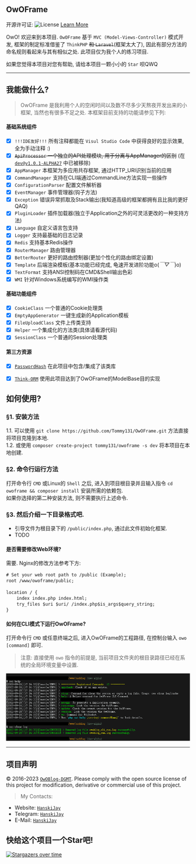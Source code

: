 ## OwOFrame
开源许可证: ![License](https://img.shields.io/badge/License-Apache%202.0-blue.svg) [Learn More](https://opensource.org/licenses/Apache-2.0)

OwO! 欢迎来到本项目. `OwOFrame` 基于 `MVC (Model-Views-Controller)` 模式开发, 框架的制定标准借鉴了 `ThinkPHP` ~~和 `Laravel`~~(框架太大了), 因此有部分方法的命名规则看起来与其有相似之处. 此项目仅为我个人的练习项目.

如果您觉得本项目对您有帮助, 请给本项目一颗小小的 `Star` 呗QWQ

------

## 我能做什么?
> OwOFrame 是我利用个人的空闲时间以及数不尽多少天熬夜开发出来的小框架, 当然也有很多不足之处. 本框架目前支持的功能请参见下列:

#### 基础系统组件
- [x] `!!!IDE友好!!!`       所有注释都能在 `Visul Studio Code` 中获得良好的显示效果, 全为手动注释 :)
- [x] ~~`ApiProcessor`      一个独立的API处理模块, 用于分离与AppManager的区别~~ (在 [`dev@v1.0.1-ALPHA27`](https://github.com/Tommy131/OwOFrame/commit/317ec78fa53b5a684a899cb664e486d1fc8ae971) 中已被移除)
- [x] `AppManager`          本框架为多应用共存框架, 通过HTTP_URI识别当前的应用
- [x] `CommandManager`      支持在CLI端通过CommandLine方法实现一些操作
- [x] `ConfigurationParser` 配置文件解析器
- [x] `EventManager`        事件管理器(钩子方法)
- [x] `Exception`           错误异常抓取及Stack输出(我知道高级的框架都拥有且比我的更好QAQ)
- [x] `PluginLoader`        插件加载器(独立于Application之外的可灵活更改的一种支持方法)
- [x] `Language`            自定义语言包支持
- [x] `Logger`              支持最基础的日志记录
- [x] `Redis`               支持基本Redis操作
- [x] `RouterManager`       路由管理器
- [x] `BetterRouter`        更好的路由控制器(更加个性化的路由绑定设置)
- [x] `Template`            后端渲染模板(基本功能已经完成, 龟速开发进阶功能o(*￣▽￣*)o)
- [x] `TextFormat`          支持ANSI控制码在CMD&Shell输出色彩
- [x] `WMI`                 针对Windows系统编写的WMI操作类

#### 基础功能组件
- [x] `CookieClass`         一个普通的Cookie处理类
- [x] `EmptyAppGenerator`   一键生成新的Application模板
- [x] `FileUploadClass`     文件上传类支持
- [x] `Helper`              一个集成化的方法类(具体请看源代码)
- [x] `SessionClass`        一个普通的Session处理类

#### 第三方资源
- [x] [`PasswordHash`](http://www.openwall.com/phpass/) 在此项目中包含/集成了该类库
- [x] [`Think-ORM`](https://github.com/top-think/think-orm) 使用此项目达到了OwOFrame的ModelBase目的实现



## 如何使用?
### §1. 安装方法
1.1. 可以使用 `git clone https://github.com/Tommy131/OwOFrame.git` 方法直接将项目克隆到本地.<br/>
1.2. 或使用 `composer create-project tommy131/owoframe -s dev` 将本项目在本地创建.

### §2. 命令行运行方法
打开命令行 `CMD` 或Linux的 `Shell` 之后, 进入到项目根目录并且输入指令 `cd owoframe && composer install` 安装所需的依赖包.<br/>
如果你选择的第二种安装方法, 则不需要执行上述命令.

### §3. 然后介绍一下目录格式吧.

- 引导文件为根目录下的 `/public/index.php`, 通过此文件初始化框架.
- TODO

#### 是否需要修改Web环境?
需要. Nginx的修改方法参考下方:

``` nginx
# Set your web root path to /public (Example);
root /www/owoframe/public;

location / {
    index index.php index.html;
    try_files $uri $uri/ /index.php$is_args$query_string;
}
```

#### 如何在CLI模式下运行OwOFrame?
打开命令行 `CMD` 或任意终端之后, 进入OwOFrame的工程路径, 在控制台输入 `owo [command]` 即可.<br/>
> 注意: 直接使用 `owo` 指令的前提是, 当前项目文件夹的根目录路径已经在系统的全局环境变量中设置.

![截图展示](.repo-data/Linux_owo_command.png)

------

## 项目声明
&copy; 2016-2023 [`OwOBlog-DGMT`](https://www.owoblog.com). Please comply with the open source license of this project for modification, derivative or commercial use of this project.

> My Contacts:
- Website: [`HanskiJay`](https://www.owoblog.com)
- Telegram: [`HanskiJay`](https://t.me/HanskiJay)
- E-Mail: [`HanskiJay`](mailto:support@owoblog.com)


## 快给这个项目一个Star吧!
[![Stargazers over time](https://starchart.cc/Tommy131/OwOFrame.svg)](https://starchart.cc/Tommy131/OwOFrame)
